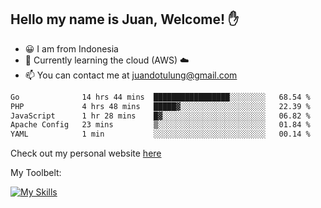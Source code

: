 ## Hello my name is Juan, Welcome! ✋

- 😀 I am from Indonesia
- 📖 Currently learning the cloud (AWS) ☁️
- 📫 You can contact me at juandotulung@gmail.com

<!--START_SECTION:waka-->

```txt
Go              14 hrs 44 mins  █████████████████░░░░░░░░   68.54 %
PHP             4 hrs 48 mins   █████▓░░░░░░░░░░░░░░░░░░░   22.39 %
JavaScript      1 hr 28 mins    █▓░░░░░░░░░░░░░░░░░░░░░░░   06.82 %
Apache Config   23 mins         ▒░░░░░░░░░░░░░░░░░░░░░░░░   01.84 %
YAML            1 min           ░░░░░░░░░░░░░░░░░░░░░░░░░   00.14 %
```

<!--END_SECTION:waka-->

Check out my personal website [here](https://juanchristian.com)

My Toolbelt:

[![My Skills](https://skillicons.dev/icons?i=go,js,ts,nodejs,express,react,nextjs,vue,tailwind,vite,html,css,python,php,aws,bash,linux,postgres,mysql,redis,kafka,docker,vercel,netlify,vscode,figma)](https://skillicons.dev)

